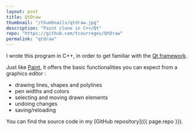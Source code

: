 ```yaml
---
layout: post
title: QtDraw
thumbnail: "/thumbnails/qtdraw.jpg"
description: "Paint clone in C++/Qt"
repo: "https://github.com/tcourreges/QtDraw"
permalink: "qtdraw"
---
```


I wrote this program in C++, in order to get familiar with the [Qt framework](https://www.qt.io/).

Just like [Paint](https://en.wikipedia.org/wiki/Microsoft_Paint), it offers the basic functionalities you can expect from a graphics editor :
* drawing lines, shapes and polylines
* pen widths and colors
* selecting and moving drawn elements
* undoing changes
* saving/reloading

You can find the source code in my [GitHub repository]({{ page.repo }}).